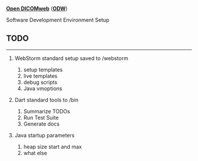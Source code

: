 [**Open DICOMweb**][ODW] ([**ODW**][ODW])

Software Development Environment Setup
## TODO
---

1. WebStorm standard setup saved to /webstorm
    1. setup templates
    2. live templates
    3. debug scripts
    4. Java vmoptions
    
2. Dart standard tools to /bin
    1. Summarize TODOs
    2. Run Test Suite
    3. Generate docs
    
3. Java startup parameters
    1. heap size start and max
    2. what else


[ODW]: https://github.com/OpenDICOMweb 


